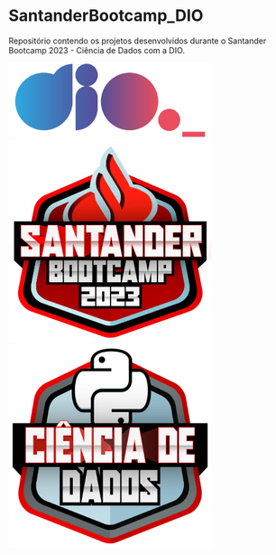 # SantanderBootcamp_DIO

Repositório contendo os projetos desenvolvidos durante o Santander Bootcamp 2023 - Ciência de Dados com a DIO.

<img width='360' src="/Logos/logo DIO.webp">

<img width='360' height='360' src="/Logos/Santander Bootcamp Logo.webp">

<img width='360' height='360' src="/Logos/Santander Dados Logo.webp">

